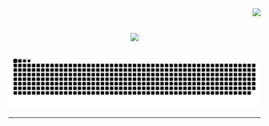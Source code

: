 <img align="right" src="https://visitor-badge.laobi.icu/badge?page_id=rpashchapur.rpashchapur" />

<h1 align="center">
    <img src="https://readme-typing-svg.herokuapp.com/?font=Righteous&size=35&center=true&vCenter=true&width=700&height=70&duration=6000&lines=Hi+There!+👋;+Welcome+to+My+Digital+Workspace!+😀;&color=white" />
</h1>
<div align="center">
    <img alt="snake eating my contributions" src="https://github.com/rpashchapur/rpashchapur/blob/output/github-contribution-grid-snake.svg" />
</div>
<hr/>

